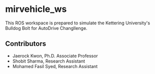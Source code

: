 # mirvehicle_ws

This ROS workspace is prepared to simulate the Kettering University's Bulldog Bolt for AutoDrive Changllenge. 

## Contributors

* Jaerock Kwon, Ph.D. Associate Professor
* Shobit Sharma, Research Assistant
* Mohamed Fasil Syed, Research Assistant